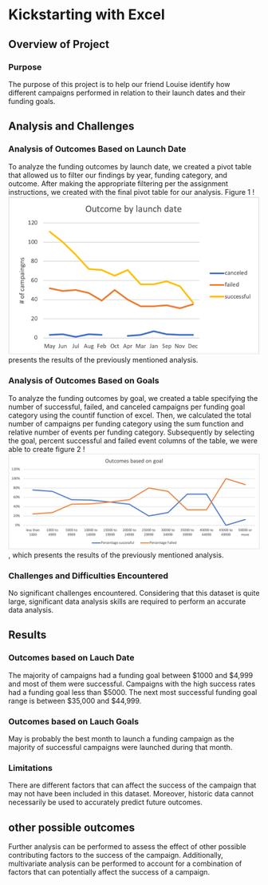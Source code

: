 # Kickstarting with Excel

## Overview of Project

### Purpose
The purpose of this project is to help our friend Louise identify how different campaigns performed in relation to their launch dates and their funding goals. 

## Analysis and Challenges

### Analysis of Outcomes Based on Launch Date
To analyze the funding outcomes by launch date, we created a pivot table that allowed us to filter our findings by year, funding category, and outcome. After making the appropriate filtering per the assignment instructions, we created with the final pivot table for our analysis. Figure 1 !![Figure 1](https://github.com/mchondr/Kickstarter_analysis/blob/main/Theater_outcomes_vs_lauch.png) presents the results of the previously mentioned analysis. 


### Analysis of Outcomes Based on Goals
To analyze the funding outcomes by goal, we created a table specifying the number of successful, failed, and canceled campaigns per funding goal category using the countif function of excel. Then, we calculated the total number of campaigns per funding category using the sum function and relative number of events per funding category. Subsequently by selecting the goal, percent successful and failed event columns of the table, we were able to create figure 2 !![Figure 2](https://github.com/mchondr/Kickstarter_analysis/blob/main/Outcomes_vs_goals.png), which presents the results of the previously mentioned analysis. 

### Challenges and Difficulties Encountered
No significant challenges encountered. Considering that this dataset is quite large, significant data analysis skills are required to perform an accurate data analysis.

## Results
### Outcomes based on Lauch Date
The majority of campaigns had a funding goal between $1000 and $4,999 and most of them were successful. Campaigns with the high success rates had a funding goal less than $5000. The next most successful funding goal range is between $35,000 and $44,999. 

### Outcomes based on Lauch Goals
May is probably the best month to launch a funding campaign as the majority of successful campaigns were launched during that month. 

### Limitations
There are different factors that can affect the success of the campaign that may not have been included in this dataset. Moreover, historic data cannot necessarily be used to accurately predict future outcomes. 

## other possible outcomes
Further analysis can be performed to assess the effect of other possible contributing factors to the success of the campaign. Additionally, multivariate analysis can be performed to account for a combination of factors that can potentially affect the success of a campaign. 

